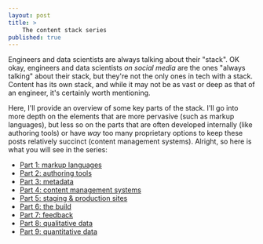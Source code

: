 ```yaml
---
layout: post
title: >
    The content stack series
published: true
---
```


Engineers and data scientists are always talking about their "stack". OK okay, engineers and data scientists _on social media_ are the ones "always talking" about their stack, but they're not the only ones in tech with a stack. Content has its own stack, and while it may not be as vast or deep as that of an engineer, it's certainly worth mentioning.

Here, I'll provide an overview of some key parts of the stack. I'll go into more depth on the elements that are more pervasive (such as markup languages), but less so on the parts that are often developed internally (like authoring tools) or have _way_ too many proprietary options to keep these posts relatively succinct (content management systems). Alright, so here is what you will see in the series:

- [Part 1: markup languages](../content-stack-markup) 
- [Part 2: authoring tools](../coming-soon)
- [Part 3: metadata](../coming-soon)
- [Part 4: content management systems](../coming-soon)
- [Part 5: staging & production sites](../coming-soon)
- [Part 6: the build](../coming-soon)
- [Part 7: feedback](../coming-soon)
- [Part 8: qualitative data](../coming-soon)
- [Part 9: quantitative data](../coming-soon)